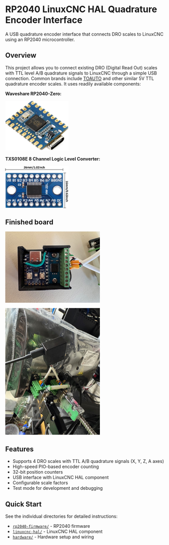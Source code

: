 # RP2040 LinuxCNC HAL Quadrature Encoder Interface

A USB quadrature encoder interface that connects DRO scales to LinuxCNC using an RP2040 microcontroller.

## Overview

This project allows you to connect existing DRO (Digital Read Out) scales with TTL level A/B quadrature signals to LinuxCNC through a simple USB connection. Common brands include [TOAUTO](https://www.toautotool.com/products/2-3-axis-dro-kit-standard-scales) and other similar 5V TTL quadrature encoder scales. It uses readily available components:

**Waveshare RP2040-Zero:**

[<img src="./hardware/rp2040-zero.jpg" width="200px"/>](./hardware/rp2040-zero.jpg)

**TXS0108E 8 Channel Logic Level Converter:**

[<img src="./hardware/TXS0108E.jpg" width="200px"/>](./hardware/TXS0108E.jpg)

## Finished board

[<img src="./hardware/IMG_8394.jpg" width="300px"/>](./hardware/IMG_8394.jpg)

[<img src="./hardware/IMG_8388.jpg" width="300px"/>](./hardware/IMG_8388.jpg)


## Features

- Supports 4 DRO scales with TTL A/B quadrature signals (X, Y, Z, A axes)
- High-speed PIO-based encoder counting
- 32-bit position counters
- USB interface with LinuxCNC HAL component
- Configurable scale factors
- Test mode for development and debugging

## Quick Start

See the individual directories for detailed instructions:
- [`rp2040-firmware/`](rp2040-firmware/) - RP2040 firmware
- [`linuxcnc-hal/`](linuxcnc-hal/) - LinuxCNC HAL component
- [`hardware/`](hardware/) - Hardware setup and wiring 
